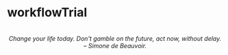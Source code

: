 # workflowTrial
<!-- QUOTE:START -->
<p align="center"><br><i>Change your life today. Don't gamble on the future, act now, without delay.</i><br><i>– Simone de Beauvoir.</i><br></p>
<!-- QUOTE:END -->

